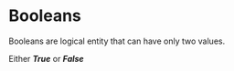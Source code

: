 # Booleans

Booleans are logical entity that can have only two values.

Either ***True*** or ***False***